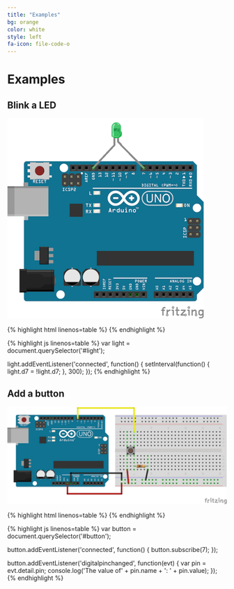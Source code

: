 ```yaml
---
title: "Examples"
bg: orange
color: white
style: left
fa-icon: file-code-o
---
```


# Examples

## Blink a LED

![Blink LED](./img/blink-led.png)

{% highlight html linenos=table %}
<web-arduino id="light" device-name="DEVICE">
  <pin index="7" mode="OUTPUT" value="HIGH"></pin>
</web-arduino>
{% endhighlight %}

{% highlight js linenos=table %}
var light = document.querySelector('#light');

light.addEventListener('connected', function() {
  setInterval(function() {
    light.d7 = !light.d7;
  }, 300);
});
{% endhighlight %}

## Add a button

![Button](./img/button.png)

{% highlight html linenos=table %}
<web-arduino id="button" device-name="DEVICE"></web-arduino>
{% endhighlight %}

{% highlight js linenos=table %}
var button = document.querySelector('#button');

button.addEventListener('connected', function() {
  button.subscribe(7);
});

button.addEventListener('digitalpinchanged', function(evt) {
  var pin = evt.detail.pin;
  console.log('The value of' + pin.name + ': ' + pin.value);
});
{% endhighlight %}
